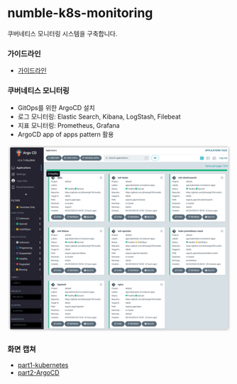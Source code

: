 # numble-k8s-monitoring


쿠버네티스 모니터링 시스템을 구축합니다.

### 가이드라인
* [가이드라인](https://docs.google.com/presentation/d/1oIq8x9Zw1TmsniOBOnBwtmX0oV8eXvQGLnZjQPULapw/edit#slide=id.p)

### 쿠버네티스 모니터링
* GitOps를 위한 ArgoCD 설치
* 로그 모니터링: Elastic Search, Kibana, LogStash, Filebeat
* 지표 모니터링: Prometheus, Grafana
* ArgoCD app of apps pattern 활용

![넘블](images/numble.png)


### 화면 캡쳐
* [part1-kubernetes](https://github.com/jhhwang4195/numble-k8s-monitoring/tree/main/images/part1)
* [part2-ArgoCD](https://github.com/jhhwang4195/numble-k8s-monitoring/tree/main/images/part2)

